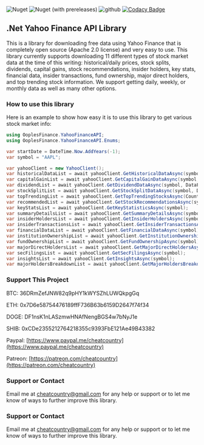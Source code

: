 ![Nuget](https://img.shields.io/nuget/dt/OoplesFinance.YahooFinanceAPI?style=plastic)
![Nuget (with prereleases)](https://img.shields.io/nuget/vpre/OoplesFinance.YahooFinanceAPI?style=plastic)
![github](https://img.shields.io/github/license/ooples/OoplesFinance.YahooFinanceAPI?style=plastic)
[![Codacy Badge](https://api.codacy.com/project/badge/Grade/147ed8075c6048ffb3b335b445e83738)](https://app.codacy.com/gh/ooples/OoplesFinance.YahooFinanceAPI?utm_source=github.com&utm_medium=referral&utm_content=ooples/OoplesFinance.YahooFinanceAPI&utm_campaign=Badge_Grade_Settings)

## .Net Yahoo Finance API Library

This is a library for downloading free data using Yahoo Finance that is completely open source (Apache 2.0 license) and very easy to use. 
This library currently supports downloading 11 different types of stock market data at the time of this writing: 
historical/daily prices, stock splits, dividends, capital gains, stock recommendations, insider holders, key stats, financial data, 
insider transactions, fund ownership, major direct holders, and top trending stock information. 
We support getting daily, weekly, or monthly data as well as many other options.


### How to use this library

Here is an example to show how easy it is to use this library to get various stock market info:

```cs
using OoplesFinance.YahooFinanceAPI;
using OoplesFinance.YahooFinanceAPI.Enums;

var startDate = DateTime.Now.AddYears(-1);
var symbol = "AAPL";

var yahooClient = new YahooClient();
var historicalDataList = await yahooClient.GetHistoricalDataAsync(symbol, DataFrequency.Daily, startDate);
var capitalGainList = await yahooClient.GetCapitalGainDataAsync(symbol, DataFrequency.Monthly, startDate);
var dividendList = await yahooClient.GetDividendDataAsync(symbol, DataFrequency.Weekly, startDate);
var stockSplitList = await yahooClient.GetStockSplitDataAsync(symbol, DataFrequency.Monthly, startDate);
var topTrendingList = await yahooClient.GetTopTrendingStocksAsync(Country.UnitedStates, 10);
var recommendedList = await yahooClient.GetStockRecommendationsAsync(symbol);
var keyStatsList = await yahooClient.GetKeyStatisticsAsync(symbol);
var summaryDetailsList = await yahooClient.GetSummaryDetailsAsync(symbol);
var insiderHoldersList = await yahooClient.GetInsiderHoldersAsync(symbol);
var insiderTransactionsList = await yahooClient.GetInsiderTransactionsAsync(symbol);
var financialDataList = await yahooClient.GetFinancialDataAsync(symbol);
var institutionOwnershipList = await yahooClient.GetInstitutionOwnershipAsync(symbol);
var fundOwnershipList = await yahooClient.GetFundOwnershipAsync(symbol);
var majorDirectHoldersList = await yahooClient.GetMajorDirectHoldersAsync(symbol);
var secFilingsList = await yahooClient.GetSecFilingsAsync(symbol);
var insightsList = await yahooClient.GetInsightsAsync(symbol);
var majorHoldersBreakdownList = await yahooClient.GetMajorHoldersBreakdownAsync(symbol);
```


### Support This Project

BTC: 36DRmZefJNW82q9pHY1kWYSZhLUWQkpgGq

ETH: 0x7D6e58754476189ffF736B63b6159D2647f74f34

DOGE: DF1nsK1nLASzmwHNAfNengBGS4w7bNyJ1e

SHIB: 0xCDe2355212764218355c9393FbE121Ae49B43382

Paypal: [https://www.paypal.me/cheatcountry](https://www.paypal.me/cheatcountry)

Patreon: [https://patreon.com/cheatcountry](https://patreon.com/cheatcountry)


### Support or Contact

Email me at cheatcountry@gmail.com for any help or support or to let me know of ways to further improve this library.
### Support or Contact

Email me at cheatcountry@gmail.com for any help or support or to let me know of ways to further improve this library.

